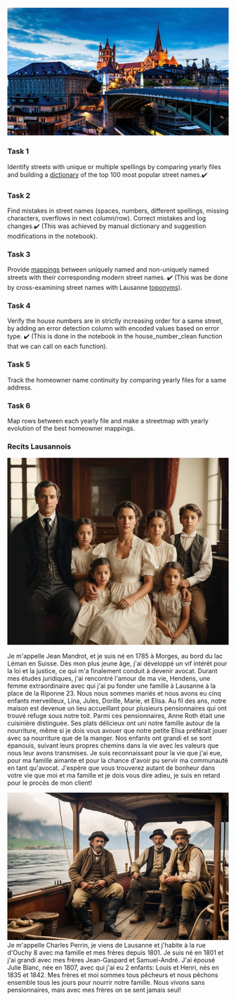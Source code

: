 ![Photo of Lausanne](/docs/assets/lausanne.jpg)

### Task 1
Identify streets with unique or multiple spellings by comparing yearly files and building a [dictionary](https://github.com/pmcintyr/pmcintyr.github.io/blob/main/dictionary.csv) of the top 100 most popular street names.✔️

### Task 2
Find mistakes in street names (spaces, numbers, different spellings, missing characters, overflows in next column/row).
Correct mistakes and log changes.✔️ (This was achieved by manual dictionary and suggestion modifications in the notebook).

### Task 3
Provide [mappings](https://github.com/pmcintyr/pmcintyr.github.io/blob/main/mappings.csv) between uniquely named and non-uniquely named streets with their corresponding modern street names. ✔️ (This was be done by cross-examining street names with Lausanne [toponyms](https://github.com/RPetitpierre/merian/blob/main/assets/data/toponyms.geojson)).

### Task 4
Verify the house numbers are in strictly increasing order for a same street, by adding an error detection column with encoded values based on error type. ✔️ (This is done in the notebook in the house_number_clean function that we can call on each function).

### Task 5
Track the homeowner name continuity by comparing yearly files for a same address.

### Task 6
Map rows between each yearly file and make a streetmap with yearly evolution of the best homeowner mappings.

### Recits Lausannois
![AI-generated Photo of Jean Mandrot's Family](/docs/assets/jean_mandrot.jpg)

Je m'appelle Jean Mandrot, et je suis né en 1785 à Morges, au bord du lac Léman en Suisse. 
Dès mon plus jeune âge, j'ai développé un vif intérêt pour la loi et la justice, ce qui m'a finalement conduit à devenir avocat.
Durant mes études juridiques, j'ai rencontré l'amour de ma vie, Hendens, une femme extraordinaire avec qui j'ai pu fonder une famille à Lausanne à la place de la Riponne 23. Nous nous sommes mariés et nous avons eu cinq enfants merveilleux, Lina, Jules, Dorille, Marie, et Elisa. Au fil des ans, notre maison est devenue un lieu accueillant pour plusieurs pensionnaires qui ont trouvé refuge sous notre toit. Parmi ces pensionnaires, Anne Roth était une cuisinière distinguée. Ses plats délicieux ont uni notre famille autour de la nourriture, même si je dois vous avouer que notre petite Elisa préférait jouer avec sa nourriture que de la manger. Nos enfants ont grandi et se sont épanouis, suivant leurs propres chemins dans la vie avec les valeurs que nous leur avons transmises. Je suis reconnaissant pour la vie que j'ai eue, pour ma famille aimante et pour la chance d'avoir pu servir ma communauté en tant qu'avocat. J'espère que vous trouverez autant de bonheur dans votre vie que moi et ma famille et je dois vous dire adieu, je suis en retard pour le procès de mon client!

![AI-generated Photo of Charles Perrin and brothers](/docs/assets/charles_perrin.jpg)
Je m'appelle Charles Perrin, je viens de Lausanne et j'habite à la rue d'Ouchy 8 avec ma famille et mes frères depuis 1801.
Je suis né en 1801 et j'ai grandi avec mes frères Jean-Gaspard et Samuel-André.
J'ai épousé Julie Blanc, née en 1807, avec qui j'ai eu 2 enfants: Louis et Henri, nés en 1835 et 1842.
Mes frères et moi sommes tous pêcheurs et nous pêchons ensemble tous les jours pour nourrir notre famille.
Nous vivons sans pensionnaires, mais avec mes frères on se sent jamais seul!